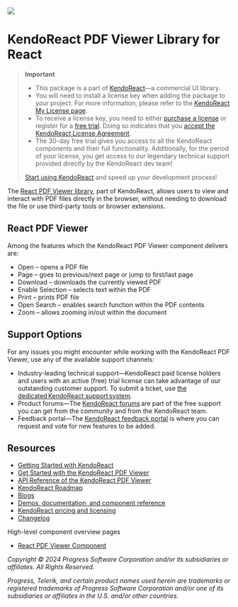 <a href="https://www.telerik.com/kendo-react-ui?utm_medium=referral&utm_source=npm&utm_campaign=kendo-ui-react-trial-npm-pdfviewer&utm_content=banner" target="_blank">
<img src="https://www.telerik.com/kendo-react-ui/components/npm-banner.svg"/>
</a>

# KendoReact PDF Viewer Library for React

> **Important**
>
> -   This package is а part of [KendoReact](https://www.telerik.com/kendo-react-ui?utm_medium=referral&utm_source=npm&utm_campaign=kendo-ui-react-trial-npm-pdfviewer)&mdash;a commercial UI library.
> -   You will need to install a license key when adding the package to your project. For more information, please refer to the [KendoReact My License page](https://www.telerik.com/kendo-react-ui/components/my-license/?utm_medium=referral&utm_source=npm&utm_campaign=kendo-ui-react-trial-npm-pdfviewer).
> -   To receive a license key, you need to either [purchase a license](https://www.telerik.com/kendo-react-ui/pricing?utm_medium=referral&utm_source=npm&utm_campaign=kendo-ui-react-trial-npm-pdfviewer) or register for a [free trial](https://www.telerik.com/try/kendo-react-ui?utm_medium=referral&utm_source=npm&utm_campaign=kendo-ui-react-trial-npm-pdfviewer). Doing so indicates that you [accept the KendoReact License Agreement](https://www.telerik.com/purchase/license-agreement/progress-kendoreact?utm_medium=referral&utm_source=npm&utm_campaign=kendo-ui-react-trial-npm-pdfviewer).
> -   The 30-day free trial gives you access to all the KendoReact components and their full functionality. Additionally, for the period of your license, you get access to our legendary technical support provided directly by the KendoReact dev team!
>
> [Start using KendoReact](https://www.telerik.com/try/kendo-react-ui?utm_medium=referral&utm_source=npm&utm_campaign=kendo-ui-react-trial-npm-pdfviewer) and speed up your development process!

The [React PDF Viewer library](https://www.telerik.com/kendo-react-ui/pdfviewer), part of KendoReact, allows users to view and interact with PDF files directly in the browser, without needing to download the file or use third-party tools or browser extensions.

## React PDF Viewer

Among the features which the KendoReact PDF Viewer component delivers are:

-   Open – opens a PDF file
-   Page – goes to previous/next page or jump to first/last page
-   Download – downloads the currently viewed PDF
-   Enable Selection – selects text within the PDF
-   Print – prints PDF file
-   Open Search – enables search function within the PDF contents
-   Zoom – allows zooming in/out within the document

## Support Options

For any issues you might encounter while working with the KendoReact PDF Viewer, use any of the available support channels:

-   Industry-leading technical support&mdash;KendoReact paid license holders and users with an active (free) trial license can take advantage of our outstanding customer support. To submit a ticket, use [the dedicated KendoReact support system](https://www.telerik.com/account/support-tickets?utm_medium=referral&utm_source=npm&utm_campaign=kendo-ui-react-trial-npm-listview).
-   Product forums&mdash;The [KendoReact forums](https://www.telerik.com/forums/kendo-ui-react?utm_medium=referral&utm_source=npm&utm_campaign=kendo-ui-react-trial-npm-listview) are part of the free support you can get from the community and from the KendoReact team.
-   Feedback portal&mdash;The [KendoReact feedback portal](https://feedback.telerik.com/kendo-react-ui?utm_medium=referral&utm_source=npm&utm_campaign=kendo-ui-react-trial-npm-pdfviewer) is where you can request and vote for new features to be added.

## Resources

-   [Getting Started with KendoReact](https://www.telerik.com/kendo-react-ui/components/getting-started/?utm_medium=referral&utm_source=npm&utm_campaign=kendo-ui-react-trial-npm-pdfviewer)
-   [Get Started with the KendoReact PDF Viewer](https://www.telerik.com/kendo-react-ui/components/pdfviewer/?utm_medium=referral&utm_source=npm&utm_campaign=kendo-ui-react-trial-npm-pdfviewer)
-   [API Reference of the KendoReact PDF Viewer](https://www.telerik.com/kendo-react-ui/components/pdfviewer/api/?utm_medium=referral&utm_source=npm&utm_campaign=kendo-ui-react-trial-npm-pdfviewer)
-   [KendoReact Roadmap](https://www.telerik.com/support/whats-new/kendo-react-ui/roadmap?utm_medium=referral&utm_source=npm&utm_campaign=kendo-ui-react-trial-npm-pdfviewer)
-   [Blogs](https://www.telerik.com/blogs/tag/kendoreact?utm_medium=referral&utm_source=npm&utm_campaign=kendo-ui-react-trial-npm-pdfviewer)
-   [Demos, documentation, and component reference](https://www.telerik.com/kendo-react-ui/components/?utm_medium=referral&utm_source=npm&utm_campaign=kendo-ui-react-trial-npm-pdfviewer)
-   [KendoReact pricing and licensing](https://www.telerik.com/kendo-react-ui/pricing?utm_medium=referral&utm_source=npm&utm_campaign=kendo-ui-react-trial-npm-pdfviewer)
-   [Changelog](https://www.telerik.com/kendo-react-ui/components/changelogs/ui-for-react/?utm_medium=referral&utm_source=npm&utm_campaign=kendo-ui-react-trial-npm-pdfviewer)

High-level component overview pages

-   [React PDF Viewer Component](https://www.telerik.com/kendo-react-ui/pdfviewer)

_Copyright © 2024 Progress Software Corporation and/or its subsidiaries or affiliates. All Rights Reserved._

_Progress, Telerik, and certain product names used herein are trademarks or registered trademarks of Progress Software Corporation and/or one of its subsidiaries or affiliates in the U.S. and/or other countries._
